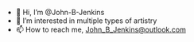 - 👋 Hi, I’m @John-B-Jenkins
- 👀 I’m interested in multiple types of artistry
- 📫 How to reach me, John_B_Jenkins@outlook.com

<!---
John-B-Jenkins/John-B-Jenkins is a ✨ special ✨ repository because its `README.md` (this file) appears on your GitHub profile.
You can click the Preview link to take a look at your changes.
--->
